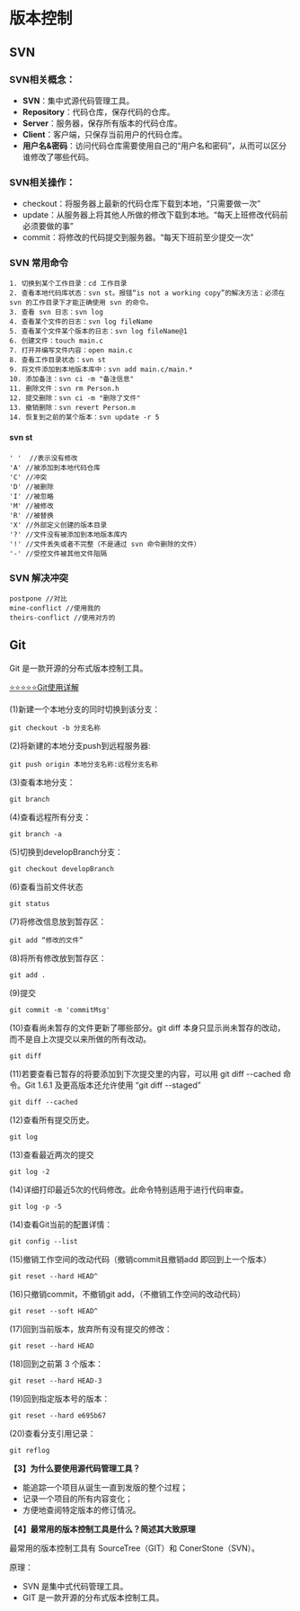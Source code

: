 # 版本控制

## SVN

### SVN相关概念：

* **SVN**：集中式源代码管理工具。
* **Repository**：代码仓库，保存代码的仓库。
* **Server**：服务器，保存所有版本的代码仓库。
* **Client**：客户端，只保存当前用户的代码仓库。
* **用户名&密码**：访问代码仓库需要使用自己的“用户名和密码”，从而可以区分谁修改了哪些代码。

### SVN相关操作：

* checkout：将服务器上最新的代码仓库下载到本地，“只需要做一次”
* update：从服务器上将其他人所做的修改下载到本地。“每天上班修改代码前必须要做的事”
* commit：将修改的代码提交到服务器。“每天下班前至少提交一次”

### SVN 常用命令

```
1. 切换到某个工作目录：cd 工作目录
2. 查看本地代码库状态：svn st。报错“is not a working copy”的解决方法：必须在 svn 的工作目录下才能正确使用 svn 的命令。
3. 查看 svn 日志：svn log
4. 查看某个文件的日志：svn log fileName
5. 查看某个文件某个版本的日志：svn log fileName@1
6. 创建文件：touch main.c
7. 打开并编写文件内容：open main.c
8. 查看工作目录状态：svn st
9. 将文件添加到本地版本库中：svn add main.c/main.*
10. 添加备注：svn ci -m "备注信息"
11. 删除文件：svn rm Person.h
12. 提交删除：svn ci -m "删除了文件"
13. 撤销删除：svn revert Person.m
14. 恢复到之前的某个版本：svn update -r 5
```

#### svn st

```
' '  //表示没有修改
'A' //被添加到本地代码仓库
'C' //冲突
'D' //被删除
'I' //被忽略
'M' //被修改
'R' //被替换
'X' //外部定义创建的版本目录
'?' //文件没有被添加到本地版本库内
'!' //文件丢失或者不完整（不是通过 svn 命令删除的文件）
'-' //受控文件被其他文件阻隔
```

### SVN 解决冲突

```
postpone //对比
mine-conflict //使用我的
theirs-conflict //使用对方的
```

## Git 

Git 是一款开源的分布式版本控制工具。

[⭐️⭐️⭐️⭐️⭐️Git使用详解](https://www.git-scm.com/book/zh/v2/Git-基础-远程仓库的使用)

(1)新建一个本地分支的同时切换到该分支：

```
git checkout -b 分支名称

```

(2)将新建的本地分支push到远程服务器:

```
git push origin 本地分支名称:远程分支名称
```

(3)查看本地分支：

```
git branch
```

(4)查看远程所有分支：

```
git branch -a
```

(5)切换到developBranch分支：

```
git checkout developBranch
```

(6)查看当前文件状态

```
git status
```
(7)将修改信息放到暂存区：

```
git add “修改的文件”
```

(8)将所有修改放到暂存区：

```
git add .
```

(9)提交

```
git commit -m 'commitMsg'
```

(10)查看尚未暂存的文件更新了哪些部分。git diff 本身只显示尚未暂存的改动，而不是自上次提交以来所做的所有改动。

```
git diff
```

(11)若要查看已暂存的将要添加到下次提交里的内容，可以用 git diff --cached 命令。Git 1.6.1 及更高版本还允许使用 “git diff --staged”

```
git diff --cached
```
(12)查看所有提交历史。

```
git log 
```

(13)查看最近两次的提交

```
git log -2
```

(14)详细打印最近5次的代码修改。此命令特别适用于进行代码审查。

```
git log -p -5
```

(14)查看Git当前的配置详情：

```
git config --list
```

(15)撤销工作空间的改动代码（撤销commit且撤销add 即回到上一个版本）

```
git reset --hard HEAD^
```

(16)只撤销commit，不撤销git add，（不撤销工作空间的改动代码）

```
git reset --soft HEAD^
```

(17)回到当前版本，放弃所有没有提交的修改：

```
git reset --hard HEAD 
```

(18)回到之前第 3 个版本：

```
git reset --hard HEAD-3
```

(19)回到指定版本号的版本：

```
git reset --hard e695b67
```

(20)查看分支引用记录：

```
git reflog
```

**【3】为什么要使用源代码管理工具？**

* 能追踪一个项目从诞生一直到发版的整个过程； 
* 记录一个项目的所有内容变化；
* 方便地查阅特定版本的修订情况。

**【4】最常用的版本控制工具是什么？简述其大致原理**

最常用的版本控制工具有 SourceTree（GIT）和 ConerStone（SVN）。

原理：

* SVN 是集中式代码管理工具。
* GIT 是一款开源的分布式版本控制工具。











